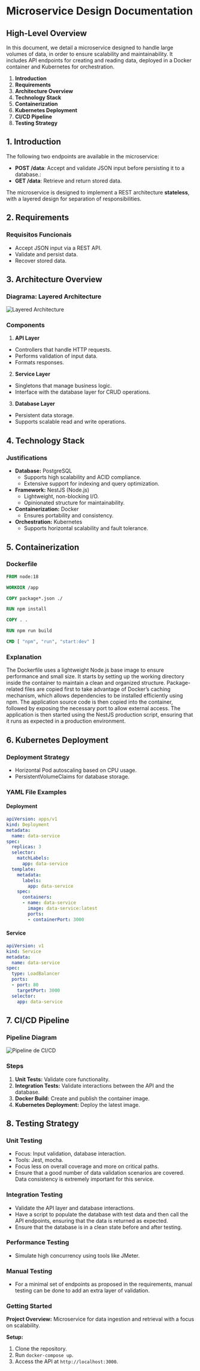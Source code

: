 # Microservice Design Documentation

## High-Level Overview

In this document, we detail a microservice designed to handle large volumes of data, in order to ensure scalability and maintainability. It includes API endpoints for creating and reading data, deployed in a Docker container and Kubernetes for orchestration.

1. **Introduction**
2. **Requirements**
3. **Architecture Overview**
4. **Technology Stack**
5. **Containerization**
6. **Kubernetes Deployment**
7. **CI/CD Pipeline**
8. **Testing Strategy**

## 1. Introduction
The following two endpoints are available in the microservice:
- **POST /data**: Accept and validate JSON input before persisting it to a database.:
- **GET /data**: Retrieve and return stored data.

The microservice is designed to implement a REST architecture **stateless**, with a layered design for separation of responsibilities.

## 2. Requirements

### Requisitos Funcionais
- Accept JSON input via a REST API.
- Validate and persist data.
- Recover stored data.

## 3. Architecture Overview

### **Diagrama: Layered Architecture**
![Layered Architecture](./diagrams/api-diagram.png)

### Components
1. **API Layer**
  - Controllers that handle HTTP requests.
  - Performs validation of input data.
  - Formats responses.
2. **Service Layer**
  - Singletons that manage business logic.
  - Interface with the database layer for CRUD operations.
3. **Database Layer**
  - Persistent data storage.
  - Supports scalable read and write operations.

## 4. Technology Stack

### Justifications
- **Database:** PostgreSQL
  - Supports high scalability and ACID compliance.
  - Extensive support for indexing and query optimization.
- **Framework:** NestJS (Node.js)
  - Lightweight, non-blocking I/O.
  - Opinionated structure for maintainability.
- **Containerization:** Docker
  - Ensures portability and consistency.
- **Orchestration:** Kubernetes
  - Supports horizontal scalability and fault tolerance.

## 5. Containerization


### Dockerfile
```Dockerfile
FROM node:18

WORKDIR /app

COPY package*.json ./

RUN npm install

COPY . .

RUN npm run build

CMD [ "npm", "run", "start:dev" ]
```

### Explanation
The Dockerfile uses a lightweight Node.js base image to ensure performance and small size. It starts by setting up the working directory inside the container to maintain a clean and organized structure. Package-related files are copied first to take advantage of Docker’s caching mechanism, which allows dependencies to be installed efficiently using npm. The application source code is then copied into the container, followed by exposing the necessary port to allow external access. The application is then started using the NestJS production script, ensuring that it runs as expected in a production environment.


## 6. Kubernetes Deployment

### Deployment Strategy
- Horizontal Pod autoscaling based on CPU usage.
- PersistentVolumeClaims for database storage.

### YAML File Examples

#### Deployment
```yaml
apiVersion: apps/v1
kind: Deployment
metadata:
  name: data-service
spec:
  replicas: 3
  selector:
    matchLabels:
      app: data-service
  template:
    metadata:
      labels:
        app: data-service
    spec:
      containers:
      - name: data-service
        image: data-service:latest
        ports:
        - containerPort: 3000
```

#### Service
```yaml
apiVersion: v1
kind: Service
metadata:
  name: data-service
spec:
  type: LoadBalancer
  ports:
  - port: 80
    targetPort: 3000
  selector:
    app: data-service
```

## 7. CI/CD Pipeline

### Pipeline Diagram
![Pipeline de CI/CD](./diagrams/cicd-diagram.png)

### Steps
1. **Unit Tests:** Validate core functionality.
2. **Integration Tests:** Validate interactions between the API and the database.
3. **Docker Build:** Create and publish the container image.
4. **Kubernetes Deployment:** Deploy the latest image.

## 8. Testing Strategy

### Unit Testing
- Focus: Input validation, database interaction.
- Tools: Jest, mocha.
- Focus less on overall coverage and more on critical paths.
- Ensure that a good number of data validation scenarios are covered. Data consistency is extremely important for this service.

### Integration Testing
- Validate the API layer and database interactions.
- Have a script to populate the database with test data and then call the API endpoints, ensuring that the data is returned as expected.
- Ensure that the database is in a clean state before and after testing.

### Performance Testing
- Simulate high concurrency using tools like JMeter.

### Manual Testing
- For a minimal set of endpoints as proposed in the requirements, manual testing can be done to add an extra layer of validation.

### Getting Started
**Project Overview:** Microservice for data ingestion and retrieval with a focus on scalability.

**Setup:**
1. Clone the repository.
2. Run `docker-compose up`.
3. Access the API at `http://localhost:3000`.


